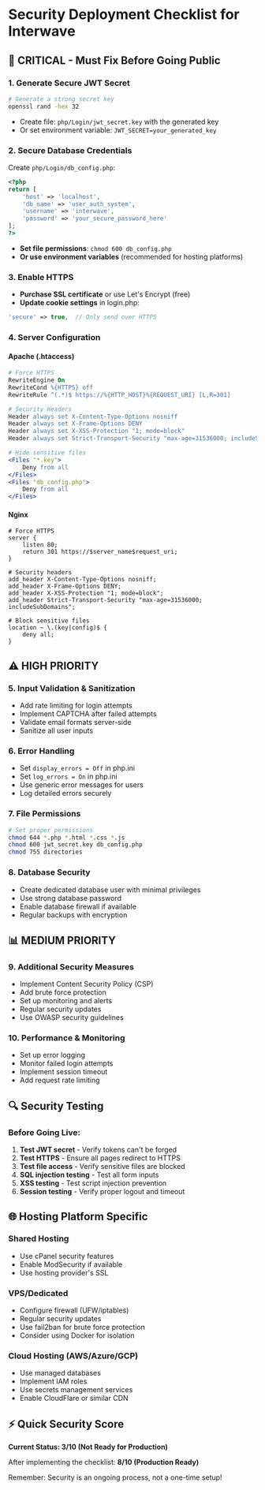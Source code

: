 # Security Deployment Checklist for Interwave

## 🚨 CRITICAL - Must Fix Before Going Public

### 1. Generate Secure JWT Secret
```bash
# Generate a strong secret key
openssl rand -hex 32
```
- Create file: `php/Login/jwt_secret.key` with the generated key
- Or set environment variable: `JWT_SECRET=your_generated_key`

### 2. Secure Database Credentials
Create `php/Login/db_config.php`:
```php
<?php
return [
    'host' => 'localhost',
    'db_name' => 'user_auth_system',
    'username' => 'interwave',
    'password' => 'your_secure_password_here'
];
?>
```
- **Set file permissions**: `chmod 600 db_config.php`
- **Or use environment variables** (recommended for hosting platforms)

### 3. Enable HTTPS
- **Purchase SSL certificate** or use Let's Encrypt (free)
- **Update cookie settings** in login.php:
```php
'secure' => true,  // Only send over HTTPS
```

### 4. Server Configuration

#### Apache (.htaccess)
```apache
# Force HTTPS
RewriteEngine On
RewriteCond %{HTTPS} off
RewriteRule ^(.*)$ https://%{HTTP_HOST}%{REQUEST_URI} [L,R=301]

# Security Headers
Header always set X-Content-Type-Options nosniff
Header always set X-Frame-Options DENY
Header always set X-XSS-Protection "1; mode=block"
Header always set Strict-Transport-Security "max-age=31536000; includeSubDomains"

# Hide sensitive files
<Files "*.key">
    Deny from all
</Files>
<Files "db_config.php">
    Deny from all
</Files>
```

#### Nginx
```nginx
# Force HTTPS
server {
    listen 80;
    return 301 https://$server_name$request_uri;
}

# Security headers
add_header X-Content-Type-Options nosniff;
add_header X-Frame-Options DENY;
add_header X-XSS-Protection "1; mode=block";
add_header Strict-Transport-Security "max-age=31536000; includeSubDomains";

# Block sensitive files
location ~ \.(key|config)$ {
    deny all;
}
```

## ⚠️ HIGH PRIORITY

### 5. Input Validation & Sanitization
- Add rate limiting for login attempts
- Implement CAPTCHA after failed attempts
- Validate email formats server-side
- Sanitize all user inputs

### 6. Error Handling
- Set `display_errors = Off` in php.ini
- Set `log_errors = On` in php.ini
- Use generic error messages for users
- Log detailed errors securely

### 7. File Permissions
```bash
# Set proper permissions
chmod 644 *.php *.html *.css *.js
chmod 600 jwt_secret.key db_config.php
chmod 755 directories
```

### 8. Database Security
- Create dedicated database user with minimal privileges
- Use strong database password
- Enable database firewall if available
- Regular backups with encryption

## 📊 MEDIUM PRIORITY

### 9. Additional Security Measures
- Implement Content Security Policy (CSP)
- Add brute force protection
- Set up monitoring and alerts
- Regular security updates
- Use OWASP security guidelines

### 10. Performance & Monitoring
- Set up error logging
- Monitor failed login attempts
- Implement session timeout
- Add request rate limiting

## 🔍 Security Testing

### Before Going Live:
1. **Test JWT secret** - Verify tokens can't be forged
2. **Test HTTPS** - Ensure all pages redirect to HTTPS
3. **Test file access** - Verify sensitive files are blocked
4. **SQL injection testing** - Test all form inputs
5. **XSS testing** - Test script injection prevention
6. **Session testing** - Verify proper logout and timeout

## 🌐 Hosting Platform Specific

### Shared Hosting
- Use cPanel security features
- Enable ModSecurity if available
- Use hosting provider's SSL

### VPS/Dedicated
- Configure firewall (UFW/iptables)
- Regular security updates
- Use fail2ban for brute force protection
- Consider using Docker for isolation

### Cloud Hosting (AWS/Azure/GCP)
- Use managed databases
- Implement IAM roles
- Use secrets management services
- Enable CloudFlare or similar CDN

## ⚡ Quick Security Score

**Current Status: 3/10 (Not Ready for Production)**

After implementing the checklist: **8/10 (Production Ready)**

Remember: Security is an ongoing process, not a one-time setup!
